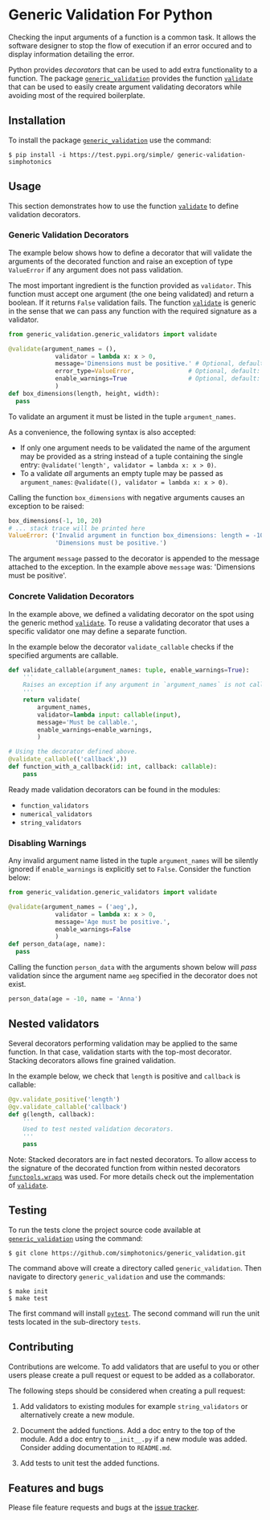 # Generic Validation For Python

Checking the input arguments of a function is a common task.
It allows the software designer to stop the flow of execution if
an error occured and to display information detailing the error.

Python provides *decorators* that can be used to add extra
functionality to a function. The package [`generic_validation`][generic_validation]
provides the function [`validate`][validate] that
can be used to easily create argument validating decorators while avoiding most of the
required boilerplate.

## Installation

To install the package [`generic_validation`][generic_validation] use the command:
```Console
$ pip install -i https://test.pypi.org/simple/ generic-validation-simphotonics
```

## Usage

This section demonstrates how to use the function [`validate`][validate]
to define validation decorators.

### Generic Validation Decorators

The example below shows how to define a decorator that will validate
the arguments of the decorated function and
raise an exception of type `ValueError` if any argument does not pass validation.

The most important ingredient is the function provided as `validator`.
This function must accept one argument (the one
being validated) and return a boolean.
If it returns `False` validation fails.
The function [`validate`][validate] is generic in the sense that we
can pass any function with the required signature as a validator.



``` python
from generic_validation.generic_validators import validate

@validate(argument_names = (),
             validator = lambda x: x > 0,
             message='Dimensions must be positive.' # Optional, default: ''
             error_type=ValueError,               # Optional, default: ValueError
             enable_warnings=True                 # Optional, default: True
             )
def box_dimensions(length, height, width):
  pass
```
To validate an argument it must be listed in the tuple `argument_names`.

As a convenience, the following syntax is also accepted:

- If only one argument needs to be validated the
name of the argument may be provided as a string instead of a tuple containing
the single entry: `@validate('length', validator = lambda x: x > 0)`.
- To a validate *all* arguments  an empty tuple may be passed as `argument_names`:
`@validate((), validator = lambda x: x > 0)`.

Calling the function `box_dimensions` with negative arguments
causes an exception to be raised:
``` python
box_dimensions(-1, 10, 20)
# ... stack trace will be printed here
ValueError: ('Invalid argument in function box_dimensions: length = -10.'
             'Dimensions must be positive.')

```
The argument `message` passed to the decorator is appended to the
message attached to the exception. In the example above `message` was:
'Dimensions must be positive'.

### Concrete Validation Decorators

In the example above, we defined a validating decorator on the spot
using the generic method [`validate`][validate].
To reuse a validating decorator that uses a specific validator
one may define a separate function.

In the example below the decorator `validate_callable` checks if the
specified arguments are callable.
```Python
def validate_callable(argument_names: tuple, enable_warnings=True):
    '''
    Raises an exception if any argument in `argument_names` is not callable.
    '''
    return validate(
        argument_names,
        validator=lambda input: callable(input),
        message='Must be callable.',
        enable_warnings=enable_warnings,
        )

# Using the decorator defined above.
@validate_callable(('callback',))
def function_with_a_callback(id: int, callback: callable):
    pass

```

Ready made validation decorators can be found in the modules:

- `function_validators`
- `numerical_validators`
- `string_validators`

### Disabling Warnings

Any invalid argument name listed in the tuple `argument_names`
will be silently ignored if `enable_warnings` is explicitly set to `False`.
Consider the function below:
``` python
from generic_validation.generic_validators import validate

@validate(argument_names = ('aeg',),
             validator = lambda x: x > 0,
             message='Age must be positive.',
             enable_warnings=False
             )
def person_data(age, name):
  pass
```
Calling the function `person_data` with the arguments shown below
will *pass* validation since the argument name `aeg` specified
in the decorator does not exist.
``` python
person_data(age = -10, name = 'Anna')
```

## Nested validators

Several decorators performing validation
may be applied to the same function.
In that case, validation starts with the top-most decorator.
Stacking decorators allows fine grained validation.

In the example below, we check that `length` is positive and `callback` is callable:
```Python
@gv.validate_positive('length')
@gv.validate_callable('callback')
def g(length, callback):
    '''
    Used to test nested validation decorators.
    '''
    pass
```

Note: Stacked decorators are in fact nested decorators. To allow
access to the signature of the decorated
function from within nested decorators
[`functools.wraps`](https://docs.python.org/3/library/functools.html#functools.wraps)
was used. For more details check out the implementation of [`validate`][validate].

## Testing

To run the tests clone the project source code available at
[`generic_validation`](https://github.com/simphotonics/generic_validation)
using the command:
```
$ git clone https://github.com/simphotonics/generic_validation.git
```
The command above will create a directory called `generic_validation`.
Then navigate to directory `generic_validation` and use the commands:
```Console
$ make init
$ make test
```
The first command will install [`pytest`][pytest]. The second command
will run the unit tests located in the sub-directory `tests`.

## Contributing

Contributions are welcome. To add validators that are useful to you
or other users please create a pull request or equest to be added
as a collaborator.

The following steps should be considered when creating a pull request:

1. Add validators to existing modules for example `string_validators` or
   alternatively create a new module.

2. Document the added functions. Add a doc entry to the top of the module.
   Add a doc entry to `__init__.py` if a new module was added.
   Consider adding documentation to `README.md`.

3. Add tests to unit test the added functions.


## Features and bugs

Please file feature requests and bugs at the [issue tracker].


[issue tracker]: https://github.com/simphotonics/generic_validation/issues

[generic_validation]: https://github.com/simphotonics/generic_validation

[pytest]: https://pypi.org/project/pytest/

[validate]: https://generic-validation.simphotonics.com/reference/generic_validation/generic_validators/#validate